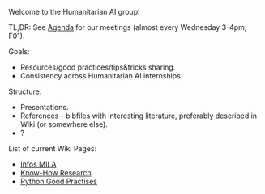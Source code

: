Welcome to the Humanitarian AI group!

TL;DR:
See [Agenda](https://docs.google.com/document/d/1zfwhn7y6BlIwV3P7NjjyoXIFlyOMuqdhW1CNoV2GdD4/edit) for our meetings
(almost every Wednesday 3-4pm, F01).


Goals:
- Resources/good practices/tips&tricks sharing.
- Consistency across Humanitarian AI internships.

Structure:
- Presentations.
- References - bibfiles with interesting literature, preferably described in Wiki (or somewhere else).
- ?

List of current Wiki Pages:
- [Infos MILA](https://github.com/mila-iqia/Humanitarian_R-D/wiki/Infos-MILA)
- [Know-How Research](https://github.com/mila-iqia/Humanitarian_R-D/wiki/Know-How-Research)
- [Python Good Practises](https://github.com/mila-iqia/Humanitarian_R-D/wiki/Python---Good-Practises)
